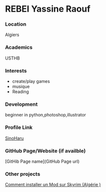 # REBEI Yassine Raouf

### Location 
Algiers 

### Academics
USTHB

### Interests
- create/play games 
- musique 
- Reading
### Development
beginner in python,photoshop,illustrator

### Profile Link
[SinoHaru](https://github.com/Sino96)

### GitHub Page/Website (if availble)
[GitHib Page name](GitHub Page url)

### Other projects
[Comment installer un Mod sur Skyrim (Algérie )](https://youtu.be/FFjBmtyclk0)
